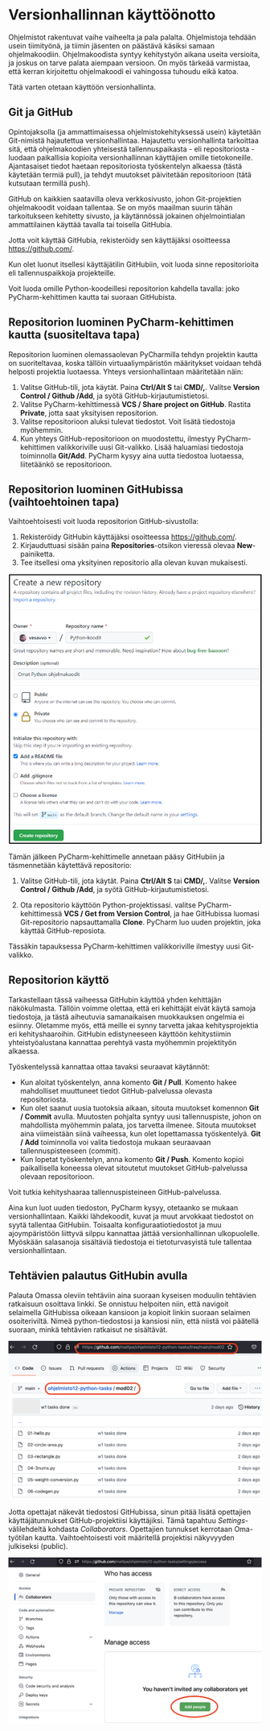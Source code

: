 # Versionhallinnan käyttöönotto

Ohjelmistot rakentuvat vaihe vaiheelta ja pala palalta. Ohjelmistoja tehdään usein tiimityönä, ja tiimin jäsenten on päästävä käsiksi samaan ohjelmakoodiin. Ohjelmakoodista syntyy kehitystyön aikana useita versioita, ja joskus on tarve palata aiempaan versioon. On myös tärkeää varmistaa, että kerran kirjoitettu ohjelmakoodi ei vahingossa tuhoudu eikä katoa.

Tätä varten otetaan käyttöön versionhallinta.

## Git ja GitHub

Opintojaksolla (ja ammattimaisessa ohjelmistokehityksessä usein) käytetään Git-nimistä hajautettua versionhallintaa.
Hajautettu versionhallinta tarkoittaa sitä, että ohjelmakoodien yhteisestä tallennuspaikasta - eli repositoriosta - 
luodaan paikallisia kopioita versionhallinnan käyttäjien omille tietokoneille.
Ajantasaiset tiedot haetaan repositoriosta työskentelyn alkaessa (tästä käytetään termiä pull), ja tehdyt
muutokset päivitetään repositorioon (tätä kutsutaan termillä push).

GitHub on kaikkien saatavilla oleva verkkosivusto, johon Git-projektien ohjelmakoodit voidaan tallentaa.
Se on myös maailman suurin tähän tarkoitukseen kehitetty sivusto, ja käytännössä jokainen
ohjelmointialan ammattilainen käyttää tavalla tai toisella GitHubia.

Jotta voit käyttää GitHubia, rekisteröidy sen käyttäjäksi osoitteessa https://github.com/.

Kun olet luonut itsellesi käyttäjätilin GitHubiin, voit luoda sinne repositorioita eli tallennuspaikkoja
projekteille.

Voit luoda omille Python-koodeillesi repositorion kahdella tavalla: joko PyCharm-kehittimen kautta tai suoraan GitHubista.

## Repositorion luominen PyCharm-kehittimen kautta (suositeltava tapa)

Repositorion luominen olemassaolevan PyCharmilla tehdyn projektin kautta on suoriteltavaa, koska tällöin virtuaaliympäristön määritykset
voidaan tehdä helposti projektia luotaessa. Yhteys versionhallintaan määritetään näin:

1. Valitse GitHub-tili, jota käytät. Paina **Ctrl/Alt S** tai **CMD/,**. Valitse **Version Control / Github /Add**, ja syötä
GitHub-kirjautumistietosi.
2. Valitse PyCharm-kehittimessä 
**VCS / Share project on GitHub**. Rastita **Private**, jotta saat yksityisen repositorion.
3. Valitse repositorioon aluksi tulevat tiedostot. Voit lisätä tiedostoja myöhemmin.
4. Kun yhteys GitHub-repositorioon on muodostettu,
ilmestyy PyCharm-kehittimen valikkoriville uusi Git-valikko. Lisää haluamiasi tiedostoja toiminnolla **Git/Add**. PyCharm kysyy aina uutta tiedostoa luotaessa, liitetäänkö se repositorioon.

## Repositorion luominen GitHubissa (vaihtoehtoinen tapa)

Vaihtoehtoisesti voit luoda repositorion GitHub-sivustolla:

1. Rekisteröidy GitHubin käyttäjäksi osoitteessa https://github.com/.
2. Kirjauduttuasi sisään paina **Repositories**-otsikon vieressä olevaa **New**-painiketta.
3. Tee itsellesi oma yksityinen repositorio alla olevan kuvan mukaisesti.

![Uuden repositorion luonti](img/uusi_repo2.png)

Tämän jälkeen PyCharm-kehittimelle annetaan pääsy GitHubiin ja täsmennetään käytettävä repositorio:

1. Valitse GitHub-tili, jota käytät. Paina **Ctrl/Alt S** tai **CMD/,**. Valitse **Version Control / Github /Add**, ja syötä
GitHub-kirjautumistietosi.

2. Ota repositorio käyttöön Python-projektissasi. valitse PyCharm-kehittimessä **VCS / Get from
Version Control**, ja hae GitHubissa luomasi Git-repositorio napsauttamalla **Clone**. PyCharm luo uuden 
projektin, joka käyttää GitHub-reposiota.

Tässäkin tapauksessa PyCharm-kehittimen valikkoriville ilmestyy uusi Git-valikko.

## Repositorion käyttö

Tarkastellaan tässä vaiheessa GitHubin käyttöä yhden kehittäjän näkökulmasta. Tällöin voimme olettaa, että eri kehittäjät
eivät käytä samoja tiedostoja, ja tästä aiheutuvia samanaikaisen muokkauksen ongelmia ei esiinny. Oletamme myös, että
meille ei synny tarvetta jakaa kehitysprojektia eri kehityshaaroihin. GitHubin edistyneeseen
käyttöön kehitystiimin yhteistyöalustana
kannattaa perehtyä vasta myöhemmin projektityön alkaessa.

Työskentelyssä kannattaa ottaa tavaksi seuraavat käytännöt:

- Kun aloitat työskentelyn, anna komento **Git / Pull**. Komento hakee mahdolliset muuttuneet tiedot GitHub-palvelussa olevasta repositoriosta.
- Kun olet saanut uusia tuotoksia aikaan, sitouta muutokset komennon **Git / Commit** avulla. Muutosten pohjalta syntyy uusi tallennuspiste, johon on mahdollista myöhemmin palata, jos tarvetta ilmenee. Sitouta muutokset aina viimeistään siinä vaiheessa, kun olet lopettamassa työskentelyä. **Git / Add** toiminnolla voi valita tiedostoja mukaan seuraavaan tallennuspisteeseen (commit).
- Kun lopetat työskentelyn, anna komento **Git / Push**. Komento kopioi paikallisella koneessa olevat sitoutetut muutokset GitHub-palvelussa olevaan repositorioon.

Voit tutkia kehityshaaraa tallennuspisteineen GitHub-palvelussa.

Aina kun luot uuden tiedoston, PyCharm kysyy, otetaanko se mukaan versionhallintaan. Kaikki lähdekoodit, kuvat ja muut
arvokkaat tiedostot on syytä tallentaa GitHubiin. Toisaalta konfiguraatiotiedostot ja muu ajoympäristöön liittyvä
silppu kannattaa jättää versionhallinnan ulkopuolelle. Myöskään salasanoja sisältäviä tiedostoja ei tietoturvasyistä
tule tallentaa versionhallintaan.

## Tehtävien palautus GitHubin avulla

Palauta Omassa oleviin tehtäviin aina suoraan kyseisen moduulin tehtävien ratkaisuun osoittava linkki. Se onnistuu helpoiten niin, että navigoit selaimella GitHubissa oikeaan kansioon ja kopioit linkin suoraan selaimen osoiteriviltä. Nimeä python-tiedostosi ja kansiosi niin, että niistä voi päätellä suoraan, minkä tehtävien ratkaisut ne sisältävät.

![Linkin kopioiminen](img/copy-task-link.png)

Jotta opettajat näkevät tiedostosi GitHubissa, sinun pitää lisätä opettajien käyttäjätunnukset GitHub-projektiisi käyttäjiksi. Tämä tapahtuu _Settings_-välilehdeltä kohdasta _Collaborators_. Opettajien tunnukset kerrotaan Oma-työtilan kautta. Vaihtoehtoisesti voit määritellä projektisi näkyvyyden julkiseksi (public).

![Käyttäjien lisääminen](img/add-collaborator.png)
